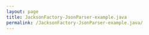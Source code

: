 ```yaml
---
layout: page
title: JacksonFactory-JsonParser-example.java
permalink: /JacksonFactory-JsonParser-example.java/
---
```

<script src="https://gist.github.com/i88ca/b1ad6e833f86fc0ecaea8c90d7a121d5.js"></script>

